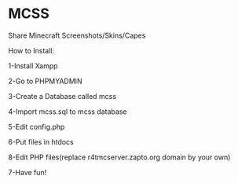 MCSS
====

Share Minecraft Screenshots/Skins/Capes

How to Install:

1-Install Xampp

2-Go to PHPMYADMIN

3-Create a Database called mcss

4-Import mcss.sql to mcss database

5-Edit config.php

6-Put files in htdocs

8-Edit PHP files(replace r4tmcserver.zapto.org domain by your own)

7-Have fun!